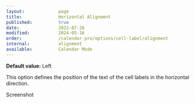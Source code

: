 ```yaml
---
layout:             page
title:              Horizontal Alignment
published:          true
date:               2022-07-26
modified:           2024-05-16
order:              /calendar-pro/options/cell-label/alignment
internal:           alignment
available:          Calendar Mode
---
```

**Default value:** Left

This option defines the position of the text of the cell labels in the horizontal direction.

<todo>Screenshot</todo>